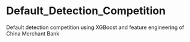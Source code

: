 # Default_Detection_Competition
Default detection competition using XGBoost and feature engineering of China Merchant Bank
